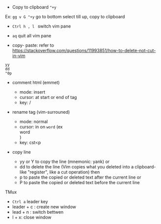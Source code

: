 - Copy to clipboard `"+y`

Ex: `gg v G "+y` go to bottom select till up, copy to clipboard

- `Ctrl h , l ` switch vim pane
- `aq` quit all vim pane

- copy- paste: refer to https://stackoverflow.com/questions/11993851/how-to-delete-not-cut-in-vim
```
yy
dd
"0p
```
- comment html (emmet)
  - mode: insert
  - cursor: at start or end of tag
  - key: <c-y> /
- rename tag (vim-surrouned)
  - mode: normal
  - cursor: in on `word` (ex <div>word</div>)
  - key: cst<p
  

- copy line
  - yy or Y to copy the line (mnemonic: yank)
  or
  - dd to delete the line (Vim copies what you deleted into a clipboard-like "register", like a cut operation)
  then
  - p to paste the copied or deleted text after the current line
  or
  - P to paste the copied or deleted text before the current line

  
TMux

- `Ctrl a` leader key
- leader + c : create new window
- lead + n : switch bettwen
- l + x: close window
